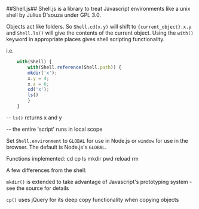 ##Shell.js##
Shell.js is a library to treat Javascript environments like a unix shell by Julius D'souza under GPL 3.0.

Objects act like folders. So `Shell.cd(x.y)` will shift to `{current_object}.x.y` and `Shell.ls()` will give the contents of the current object. Using the `with()` keyword in appropriate places gives shell scripting functionality.

i.e.
```javascript
    with(Shell) {
    	with(Shell.reference(Shell.path)) {
    	mkdir('x');
    	x.y = 4;
    	x.z = 6;
    	cd('x');
    	ls()
    	}
    }
```

-- `ls()` returns x and y

-- the entire 'script' runs in local scope

Set `Shell.environment` to `GLOBAL` for use in Node.js or `window` for use in the browser. The default is Node.js's `GLOBAL`.

Functions implemented:
cd	cp	ls	mkdir	pwd	reload	rm

A few differences from the shell:

`mkdir()` is extended to take advantage of Javascript's prototyping system - see the source for details

`cp()` uses jQuery for its deep copy functionality when copying objects
